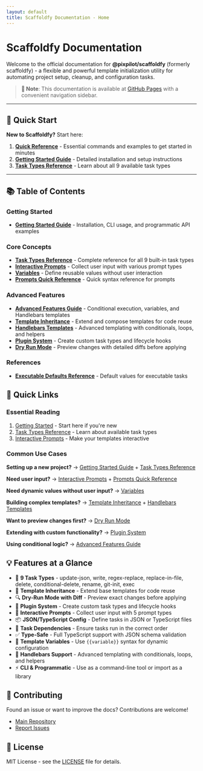 ```yaml
---
layout: default
title: Scaffoldfy Documentation - Home
---
```


# Scaffoldfy Documentation

Welcome to the official documentation for **@pixpilot/scaffoldfy** (formerly scaffoldfy) - a flexible and powerful template initialization utility for automating project setup, cleanup, and configuration tasks.

> **📝 Note**: This documentation is available at [GitHub Pages](https://pixpilot.github.io/scaffoldfy/) with a convenient navigation sidebar.

---

## 🚀 Quick Start

**New to Scaffoldfy?** Start here:

1. **[Quick Reference](QUICK_REFERENCE.html)** - Essential commands and examples to get started in minutes
2. **[Getting Started Guide](GETTING_STARTED.html)** - Detailed installation and setup instructions
3. **[Task Types Reference](TASK_TYPES.html)** - Learn about all 9 available task types

---

## 📚 Table of Contents

### Getting Started

- **[Getting Started Guide](GETTING_STARTED.md)** - Installation, CLI usage, and programmatic API examples

### Core Concepts

- **[Task Types Reference](TASK_TYPES.md)** - Complete reference for all 9 built-in task types
- **[Interactive Prompts](PROMPTS.md)** - Collect user input with various prompt types
- **[Variables](VARIABLES.md)** - Define reusable values without user interaction
- **[Prompts Quick Reference](PROMPTS_QUICK_REFERENCE.md)** - Quick syntax reference for prompts

### Advanced Features

- **[Advanced Features Guide](FEATURES.md)** - Conditional execution, variables, and Handlebars templates
- **[Template Inheritance](TEMPLATE_INHERITANCE.md)** - Extend and compose templates for code reuse
- **[Handlebars Templates](HANDLEBARS_TEMPLATES.md)** - Advanced templating with conditionals, loops, and helpers
- **[Plugin System](PLUGINS.md)** - Create custom task types and lifecycle hooks
- **[Dry Run Mode](DRY_RUN.md)** - Preview changes with detailed diffs before applying

### References

- **[Executable Defaults Reference](EXECUTABLE_DEFAULTS_REFERENCE.md)** - Default values for executable tasks

## 🚀 Quick Links

### Essential Reading

1. [Getting Started](GETTING_STARTED.md) - Start here if you're new
2. [Task Types Reference](TASK_TYPES.md) - Learn about available task types
3. [Interactive Prompts](PROMPTS.md) - Make your templates interactive

### Common Use Cases

**Setting up a new project?**
→ [Getting Started Guide](GETTING_STARTED.md) + [Task Types Reference](TASK_TYPES.md)

**Need user input?**
→ [Interactive Prompts](PROMPTS.md) + [Prompts Quick Reference](PROMPTS_QUICK_REFERENCE.md)

**Need dynamic values without user input?**
→ [Variables](VARIABLES.md)

**Building complex templates?**
→ [Template Inheritance](TEMPLATE_INHERITANCE.md) + [Handlebars Templates](HANDLEBARS_TEMPLATES.md)

**Want to preview changes first?**
→ [Dry Run Mode](DRY_RUN.md)

**Extending with custom functionality?**
→ [Plugin System](PLUGINS.md)

**Using conditional logic?**
→ [Advanced Features Guide](FEATURES.md)

## 💡 Features at a Glance

- 🔄 **9 Task Types** - update-json, write, regex-replace, replace-in-file, delete, conditional-delete, rename, git-init, exec
- 🧩 **Template Inheritance** - Extend base templates for code reuse
- 🔍 **Dry-Run Mode with Diff** - Preview exact changes before applying
- 🔌 **Plugin System** - Create custom task types and lifecycle hooks
- 💬 **Interactive Prompts** - Collect user input with 5 prompt types
- 📦 **JSON/TypeScript Config** - Define tasks in JSON or TypeScript files
- 🔗 **Task Dependencies** - Ensure tasks run in the correct order
- ✅ **Type-Safe** - Full TypeScript support with JSON schema validation
- 🎯 **Template Variables** - Use `{{variable}}` syntax for dynamic configuration
- 📝 **Handlebars Support** - Advanced templating with conditionals, loops, and helpers
- ⚡ **CLI & Programmatic** - Use as a command-line tool or import as a library

## 🤝 Contributing

Found an issue or want to improve the docs? Contributions are welcome!

- [Main Repository](https://github.com/pixpilot/scaffoldfy)
- [Report Issues](https://github.com/pixpilot/scaffoldfy/issues)

## 📄 License

MIT License - see the [LICENSE](../LICENSE) file for details.
